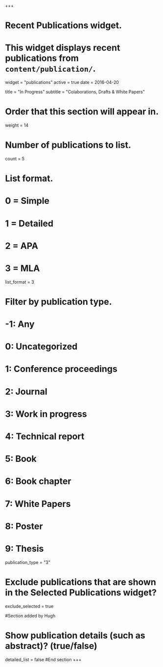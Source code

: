 +++
# Recent Publications widget.
# This widget displays recent publications from `content/publication/`.
widget = "publications"
active = true
date = 2016-04-20

title = "In Progress"
subtitle = "Colaborations, Drafts & White Papers"

# Order that this section will appear in.
weight = 14

# Number of publications to list.
count = 5

# List format.
#   0 = Simple
#   1 = Detailed
#   2 = APA
#   3 = MLA
list_format = 3

# Filter by publication type.
# -1: Any
#  0: Uncategorized
#  1: Conference proceedings
#  2: Journal
#  3: Work in progress
#  4: Technical report
#  5: Book
#  6: Book chapter
#  7: White Papers
#  8: Poster
# 9: Thesis
publication_type = "3"

# Exclude publications that are shown in the Selected Publications widget?
exclude_selected = true

#Section added by Hugh
# Show publication details (such as abstract)? (true/false)
detailed_list = false
#End section
+++
